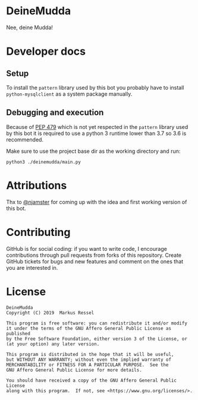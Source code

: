 # DeineMudda

Nee, deine Mudda!

# Developer docs

## Setup

To install the `pattern` library used by this bot you probably have to 
install `python-mysqlclient` as a system package manually.

## Debugging and execution

Because of [PEP 479](https://www.python.org/dev/peps/pep-0479/) which is
not yet respected in the `pattern` library used by this bot
it is required to use a python 3 runtime lower than 3.7 so 3.6 is 
recommended.

Make sure to use the project base dir as the working directory and run: 
```
python3 ./deinemudda/main.py
```

# Attributions

Thx to [@njamster](https://github.com/njamster) for coming up with the idea and first working version
of this bot.

# Contributing

GitHub is for social coding: if you want to write code, I encourage contributions through pull requests from forks
of this repository. Create GitHub tickets for bugs and new features and comment on the ones that you are interested in.

# License
```text
DeineMudda
Copyright (C) 2019  Markus Ressel

This program is free software: you can redistribute it and/or modify
it under the terms of the GNU Affero General Public License as published
by the Free Software Foundation, either version 3 of the License, or
(at your option) any later version.

This program is distributed in the hope that it will be useful,
but WITHOUT ANY WARRANTY; without even the implied warranty of
MERCHANTABILITY or FITNESS FOR A PARTICULAR PURPOSE.  See the
GNU Affero General Public License for more details.

You should have received a copy of the GNU Affero General Public License
along with this program.  If not, see <https://www.gnu.org/licenses/>.
```